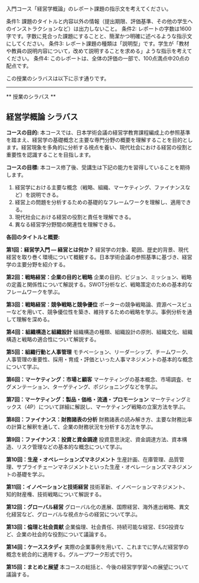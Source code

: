 入門コース「経営学概論」のレポート課題の指示文を考えてください。

条件1: 課題のタイトルと内容以外の情報（提出期限、評価基準、その他の学生へのインストラクションなど）は出力しないこと。
条件2: レポートの字数は1600字です。字数に見合った課題にすることと、簡潔かつ明確に述べるような指示文にしてください。
条件3: レポート課題の種類は「説明型」です。学生が「教材や教員の説明内容について，改めて説明することを求める」ような指示を考えてください。
条件4: このレポートは、全体の評価の一部で、100点満点中20点の配点です。

この授業のシラバスは以下に示す通りです。

---------------------------------------
** 授業のシラバス **
## 経営学概論 シラバス

**コースの目的:** 本コースでは、日本学術会議の経営学教育課程編成上の参照基準を踏まえ、経営学の基礎概念と主要な専門分野の概要を理解することを目的とします。経営現象を多角的に分析する視点を養い、現代社会における経営の役割と重要性を認識することを目指します。

**コースの目標:**  本コース修了後、受講生は下記の能力を習得していることを期待します。
1. 経営学における主要な概念（戦略、組織、マーケティング、ファイナンスなど）を説明できる。
2. 経営上の問題を分析するための基礎的なフレームワークを理解し、適用できる。
3. 現代社会における経営の役割と責任を理解できる。
4. 異なる経営学分野間の関連性を理解できる。


**各回のタイトルと概要:**

**第1回：経営学入門 ― 経営とは何か？**
経営学の対象、範囲、歴史的背景、現代経営を取り巻く環境について概観する。日本学術会議の参照基準に基づき、経営学の主要分野を紹介する。

**第2回：戦略経営：企業の目的と戦略**
企業の目的、ビジョン、ミッション、戦略の定義と関係性について解説する。SWOT分析など、戦略策定のための基本的なフレームワークを学ぶ。

**第3回：戦略経営：競争戦略と競争優位**
ポーターの競争戦略論、資源ベースビューなどを用いて、競争優位性を築き、維持するための戦略を学ぶ。事例分析を通して理解を深める。

**第4回：組織構造と組織設計**
組織構造の種類、組織設計の原則、組織文化、組織構造と戦略の適合性について解説する。

**第5回：組織行動と人事管理**
モチベーション、リーダーシップ、チームワーク、人事管理の重要性、採用・育成・評価といった人事マネジメントの基本的な概念について学ぶ。

**第6回：マーケティング：市場と顧客**
マーケティングの基本概念、市場調査、セグメンテーション、ターゲティング、ポジショニングなどを学ぶ。

**第7回：マーケティング：製品・価格・流通・プロモーション**
マーケティングミックス（4P）について詳細に解説し、マーケティング戦略の立案方法を学ぶ。

**第8回：ファイナンス：財務諸表の分析**
財務諸表の読み解き方、主要な財務比率の計算と解釈を通して、企業の財務状況を分析する方法を学ぶ。

**第9回：ファイナンス：投資と資金調達**
投資意思決定、資金調達方法、資本構造、リスク管理などの基本的な概念について学ぶ。

**第10回：生産・オペレーションズマネジメント**
生産計画、在庫管理、品質管理、サプライチェーンマネジメントといった生産・オペレーションズマネジメントの基礎を学ぶ。

**第11回：イノベーションと技術経営**
技術革新、イノベーションマネジメント、知的財産権、技術戦略について解説する。

**第12回：グローバル経営**
グローバル化の進展、国際経営、海外進出戦略、異文化経営など、グローバルな視点からの経営について学ぶ。

**第13回：倫理と社会貢献**
企業倫理、社会責任、持続可能な経営、ESG投資など、企業の社会的な役割について議論する。

**第14回：ケーススタディ**
実際の企業事例を用いて、これまでに学んだ経営学の概念を統合的に適用する。グループワーク形式で行う。

**第15回：まとめと展望**
本コースの総括と、今後の経営学学習への展望について議論する。


